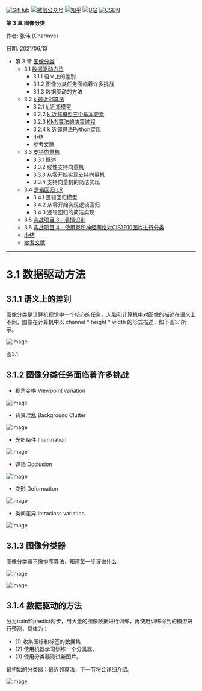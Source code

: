 <p align="left">
  <a href="https://github.com/Charmve"><img src="https://img.shields.io/badge/GitHub-@Charmve-000000.svg?logo=GitHub" alt="GitHub" target="_blank"></a>
  <a href="https://imgconvert.csdnimg.cn/aHR0cHM6Ly9tbWJpei5xcGljLmNuL21tYml6X3BuZy9aTmRoV05pYjNJUkIzZk5ldWVGZEQ4YnZ4cXlzbXRtRktUTGdFSXZOMUdnTHhDNXV0Y1VBZVJ0T0lJa0hTZTVnVGowamVtZUVOQTJJMHhiU0xjQ3VrVVEvNjQw?x-oss-process=image/format,png" target="_blank" ><img src="https://img.shields.io/badge/公众号-@迈微AI研习社-000000.svg?style=flat-square&amp;logo=WeChat" alt="微信公众号"/></a>
  <a href="https://www.zhihu.com/people/MaiweiE-com" target="_blank" ><img src="https://img.shields.io/badge/%E7%9F%A5%E4%B9%8E-@Charmve-000000.svg?style=flat-square&amp;logo=Zhihu" alt="知乎"/></a>
  <a href="https://space.bilibili.com/62079686" target="_blank"><img src="https://img.shields.io/badge/B站-@Charmve-000000.svg?style=flat-square&amp;logo=Bilibili" alt="B站"/></a>
  <a href="https://blog.csdn.net/Charmve" target="_blank"><img src="https://img.shields.io/badge/CSDN-@Charmve-000000.svg?style=flat-square&amp;logo=CSDN" alt="CSDN"/></a>
</p>

**第 3 章 图像分类**

作者: 张伟 (Charmve)

日期: 2021/06/13

- 第 3 章 [图像分类](./)
    - 3.1 [数据驱动方法](https://cs231n.github.io/classification/)
      - 3.1.1 语义上的差别
      - 3.1.2 图像分类任务面临着许多挑战
      - 3.1.3 数据驱动的方法
    - 3.2 [k 最近邻算法](chapter3.2_knn.md)
      - 3.2.1 [k 近邻模型](chapter3.2_knn.md#321-k-近邻模型)
      - 3.2.2 [k 近邻模型三个基本要素](chapter3.2_knn.md#322-k-近邻模型三个基本要素)
      - 3.2.3 [KNN算法的决策过程](chapter3.2_knn.md#323-k-KNN算法的决策过程)
      - 3.2.4 [k 近邻算法Python实现](chapter3.2_knn.md#324-k-近邻算法Python实现)
      - 小结
      - 参考文献
    - 3.3 [支持向量机](chapter3.3_支持向量机.md)
      - 3.3.1 概述
      - 3.3.2 线性支持向量机
      - 3.3.3 从零开始实现支持向量机
      - 3.3.4 支持向量机的简洁实现
    - 3.4 [逻辑回归 LR](chapter3.4_Logistic-Regression.md)
      - 3.4.1 逻辑回归模型
      - 3.4.2 从零开始实现逻辑回归
      - 3.4.3 逻辑回归的简洁实现
    - 3.5 [实战项目 3 - 表情识别](https://blog.csdn.net/charmve/category_9754344.html)
    - 3.6 [实战项目 4 - 使用卷积神经网络对CIFAR10图片进行分类](http://mp.weixin.qq.com/s?__biz=MzIxMjg1Njc3Mw%3D%3D&chksm=97bef597a0c97c813e185e1bbf987b93d496c6ead8371364fd175d9bac46e6dcf7059cf81cb2&idx=1&mid=2247487293&scene=21&sn=89684d1c107177983dc1b4dca8c20a5b#wechat_redirect)
    - [小结](./docs/1_理论篇/chapter3_Image-Classification/README.md#小结)
    - [参考文献](./docs/1_理论篇/chapter3_Image-Classification/README.md#参考文献)

---

# 3.1 数据驱动方法

## 3.1.1 语义上的差别

图像分类是计算机视觉中一个核心的任务，人脑和计算机中对图像的描述在语义上不同，图像在计算机中以 channel * height * width 的形式描述，如下图3.1所示。

![image](https://user-images.githubusercontent.com/29084184/121795072-d1374b80-cc3f-11eb-9181-dbd3e9ddc67b.png)

图3.1 

## 3.1.2 图像分类任务面临着许多挑战

- 视角变换 Viewpoint variation

![image](https://user-images.githubusercontent.com/29084184/121795071-c7ade380-cc3f-11eb-95be-fb1e0e57fa4f.png)

- 背景混乱 Background Clutter

![image](https://user-images.githubusercontent.com/29084184/121795068-c11f6c00-cc3f-11eb-8b44-2def4c80bd77.png)

- 光照条件 IIIumination

![image](https://user-images.githubusercontent.com/29084184/121795061-b82e9a80-cc3f-11eb-8d05-7a9c1f799432.png)

- 遮挡 Occlusion

![image](https://user-images.githubusercontent.com/29084184/121795060-b1078c80-cc3f-11eb-8c05-5e2eab907d02.png)

- 变形 Deformation

![image](https://user-images.githubusercontent.com/29084184/121795054-a220da00-cc3f-11eb-9dde-777987b148f8.png)

- 类间差异 Intraclass variation

![image](https://user-images.githubusercontent.com/29084184/121795058-a947e800-cc3f-11eb-87c2-ddf9895012ac.png)


## 3.1.3 图像分类器

图像分类器不像排序算法，知道每一步该做什么

![image](https://user-images.githubusercontent.com/29084184/121794985-6423b600-cc3f-11eb-8525-0be6011ac086.png)

![image](https://user-images.githubusercontent.com/29084184/121794991-76055900-cc3f-11eb-8c5d-cabb95f12292.png)


## 3.1.4 数据驱动的方法

分为train和predict两步，用大量的图像数据进行训练，再使用训练得到的模型进行预测，具体为：

- (1) 收集图标和标签的数据集
- (2) 使用机器学习训练一个分类器。
- (3) 使用分类器测试新图片。

最初始的分类器：最近邻算法，下一节将会详细介绍。

![image](https://user-images.githubusercontent.com/29084184/121794976-5837f400-cc3f-11eb-93e0-b7ec8fb998f5.png)


```python

```

```python

```
